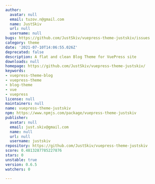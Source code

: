 ```yaml
---
author:
  avatar: null
  email: tuzov.n@gmail.com
  name: JustSkiv
  url: null
  username: null
bugs: https://github.com/JustSkiv/vuepress-theme-justskiv/issues
category: theme
date: '2021-07-10T14:06:55.026Z'
deprecated: false
description: A flat and clean Blog Theme for VuePress site
downloads: null
homepage: https://github.com/JustSkiv/vuepress-theme-justskiv/
keywords:
- vuepress-theme-blog
- vuepress-theme
- blog-theme
- vue
- vuepress
license: null
maintainers: null
name: vuepress-theme-justskiv
npm: https://www.npmjs.com/package/vuepress-theme-justskiv
publisher:
  avatar: null
  email: just.skiv@gmail.com
  name: null
  url: null
  username: justskiv
repository: https://github.com/JustSkiv/vuepress-theme-justskiv
score: 0.4813287785227876
stars: 0
unstable: true
version: 0.6.5
watchers: 0

---
```


